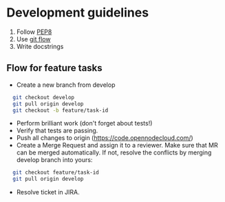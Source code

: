 # Development guidelines

1. Follow [PEP8](https://python.org/dev/peps/pep-0008/)
2. Use [git flow](https://github.com/nvie/gitflow)
3. Write docstrings

## Flow for feature tasks

- Create a new branch from develop

```bash
  git checkout develop
  git pull origin develop
  git checkout -b feature/task-id
```

- Perform brilliant work (don't forget about tests!)
- Verify that tests are passing.
- Push all changes to origin (<https://code.opennodecloud.com/>)
- Create a Merge Request and assign it to a reviewer. Make sure that MR can be merged automatically. If not, resolve
   the conflicts by merging develop branch into yours:

```bash
  git checkout feature/task-id
  git pull origin develop
```

- Resolve ticket in JIRA.
